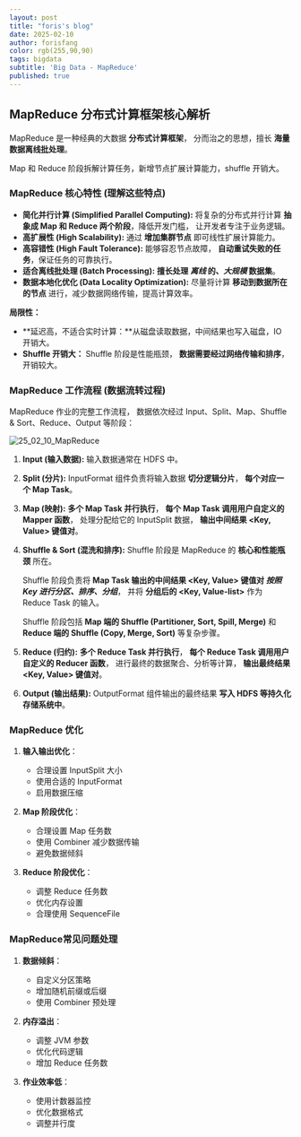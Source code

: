 ```yaml
---
layout: post
title: "foris's blog"
date: 2025-02-10
author: forisfang 
color: rgb(255,90,90)
tags: bigdata 
subtitle: 'Big Data - MapReduce'
published: true
---
```



## MapReduce 分布式计算框架核心解析

MapReduce 是一种经典的大数据 **分布式计算框架**， 分而治之的思想，擅长 **海量数据离线批处理**。

Map 和 Reduce 阶段拆解计算任务，新增节点扩展计算能力，shuffle 开销大。

### MapReduce 核心特性 (理解这些特点)

*   **简化并行计算 (Simplified Parallel Computing):**  将复杂的分布式并行计算 **抽象成 Map 和 Reduce 两个阶段**，降低开发门槛，  让开发者专注于业务逻辑。
*   **高扩展性 (High Scalability):** 通过 **增加集群节点**  即可线性扩展计算能力。
*   **高容错性 (High Fault Tolerance):**  能够容忍节点故障，  **自动重试失败的任务**，保证任务的可靠执行。
*   **适合离线批处理 (Batch Processing):**  **擅长处理 *离线* 的、*大规模*  数据集**。
*   **数据本地化优化 (Data Locality Optimization):**  尽量将计算 **移动到数据所在的节点**  进行，减少数据网络传输，提高计算效率。

**局限性：**

*   **延迟高，不适合实时计算：**从磁盘读取数据，中间结果也写入磁盘，IO 开销大。
*   **Shuffle  开销大：**  Shuffle  阶段是性能瓶颈，  **数据需要经过网络传输和排序**，  开销较大。



### MapReduce 工作流程 (数据流转过程)

MapReduce  作业的完整工作流程，  数据依次经过  Input、Split、Map、Shuffle & Sort、Reduce、Output  等阶段：

![25_02_10_MapReduce](../../../assets/202502/25_02_10_MapReduce.png)

1.  **Input (输入数据):**  输入数据通常在  HDFS 中。

2.  **Split (分片):**  InputFormat  组件负责将输入数据 **切分逻辑分片**，  **每个对应一个 Map Task**。

3.  **Map (映射):**  **多个 Map Task  并行执行**，  **每个 Map Task  调用用户自定义的 Mapper  函数**，  处理分配给它的  InputSplit  数据，  **输出中间结果  <Key, Value>  键值对**。

4.  **Shuffle & Sort (混洗和排序):**  Shuffle  阶段是 MapReduce  的 **核心和性能瓶颈** 所在。  
    
    Shuffle  阶段负责将 **Map Task  输出的中间结果  <Key, Value>  键值对 *按照 Key  进行分区、排序、分组***，  并将 **分组后的  <Key, Value-list>**  作为  Reduce Task  的输入。  
    
    Shuffle  阶段包括  **Map  端的 Shuffle (Partitioner, Sort, Spill, Merge)**  和  **Reduce  端的 Shuffle (Copy, Merge, Sort)**  等复杂步骤。

5.  **Reduce (归约):**  **多个 Reduce Task  并行执行**，  **每个 Reduce Task  调用用户自定义的 Reducer  函数**， 进行最终的数据聚合、分析等计算，  **输出最终结果  <Key, Value>  键值对**。

6.  **Output (输出结果):**  OutputFormat  组件输出的最终结果 **写入  HDFS  等持久化存储系统中**。


### MapReduce 优化
1. **输入输出优化**：
   - 合理设置 InputSplit 大小
   - 使用合适的 InputFormat
   - 启用数据压缩

2. **Map 阶段优化**：
   - 合理设置 Map 任务数
   - 使用 Combiner 减少数据传输
   - 避免数据倾斜

3. **Reduce 阶段优化**：
   - 调整 Reduce 任务数
   - 优化内存设置
   - 合理使用 SequenceFile

### MapReduce常见问题处理
1. **数据倾斜**：
   - 自定义分区策略
   - 增加随机前缀或后缀
   - 使用 Combiner 预处理

2. **内存溢出**：
   - 调整 JVM 参数
   - 优化代码逻辑
   - 增加 Reduce 任务数

3. **作业效率低**：
   - 使用计数器监控
   - 优化数据格式
   - 调整并行度
